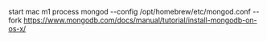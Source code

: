 start mac m1 process
mongod --config /opt/homebrew/etc/mongod.conf --fork
https://www.mongodb.com/docs/manual/tutorial/install-mongodb-on-os-x/
